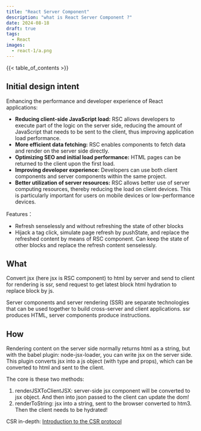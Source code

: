 ```yaml
---
title: "React Server Component"
description: "what is React Server Component ?"
date: 2024-08-18
draft: true
tags:
  - React 
images:
  - react-1/a.png
---
```


{{< table_of_contents >}}

## Initial design intent

Enhancing the performance and developer experience of React applications:

- **Reducing client-side JavaScript load:** RSC allows developers to execute part of the logic on the server side, reducing the amount of JavaScript that needs to be sent to the client, thus improving application load performance.
- **More efficient data fetching:** RSC enables components to fetch data and render on the server side directly.
- **Optimizing SEO and initial load performance:** HTML pages can be returned to the client upon the first load.
- **Improving developer experience:** Developers can use both client components and server components within the same project.
- **Better utilization of server resources:** RSC allows better use of server computing resources, thereby reducing the load on client devices. This is particularly important for users on mobile devices or low-performance devices.

Features：

- Refresh senselessly and without refreshing the state of other blocks
- Hijack a tag click, simulate page refresh by pushState, and replace the refreshed content by means of RSC component. Can keep the state of other blocks and replace the refresh content senselessly.

## What

Convert jsx (here jsx is RSC component) to html by server and send to client for rendering is ssr, send request to get latest block html hydration to replace block by js.

Server components and server rendering (SSR) are separate technologies that can be used together to build cross-server and client applications. ssr produces HTML, server components produce instructions.

## How

Rendering content on the server side normally returns html as a string, but with the babel plugin: node-jsx-loader, you can write jsx on the server side. This plugin converts jsx into a js object (with type and props), which can be converted to html and sent to the client.

The core is these two methods:

1. renderJSXToClientJSX: server-side jsx component will be converted to jsx object. And then into json passed to the client can update the dom!  
2. renderToString: jsx into a string, sent to the browser converted to htm3. Then the client needs to be hydrated!

CSR in-depth: [Introduction to the CSR protocol](https://juejin.cn/post/7244452476190752829)
